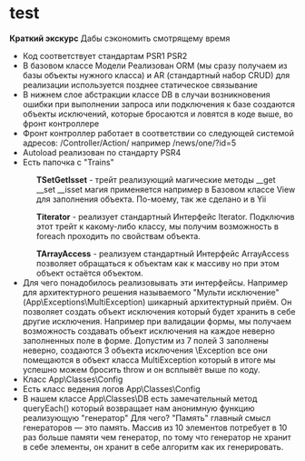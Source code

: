 # test
**Краткий экскурс**
Дабы сэкономить смотрящему время
<ul>
  <li> Код соответствует стандартам PSR1 PSR2 </li>
  <li> В базовом классе Модели Реализован ORM (мы сразу получаем из базы объекты нужного класса) и AR (стандартный набор CRUD) для реализации используется позднее статическое связывание </li>
  <li> В нижнем слое абстракции классе DB в случаи возникновения ошибки при выполнении запроса или подключения к базе создаются объекты исключений, которые бросаются и ловятся в коде выше, во фронт контроллере </li>

  <li> Фронт контроллер работает в соответствии со следующей системой адресов: /Controller/Action/ например /news/one/?id=5 </li>
  <li> Autoload реализован по стандарту PSR4 </li>

  <li> Есть папочка с "Trains"</li>
        <ol> <b>TSetGetIsset</b> - трейт реализующий магические методы __get __set __isset магия применяется например в Базовом классе View для заполнения объекта. По-моему, так же сделано и в Yii </ol>
        <ol> <b>Titerator</b> - реализует стандартный Интерфейс Iterator. Подключив этот трейт к какому-либо классу, мы получим возможность в foreach проходить по свойствам объекта. </ol>
        <ol> <b>TArrayAccess</b> - реализуем стандартный Интерфейс ArrayAccess позволяет обращаться к объектам как к массиву но при этом объект остаётся объектом. </ol>
  
  <li> Для чего понадобилось реализовывать эти интерфейсы. Например для архитектурного решения называемого "Мульти исключение" (App\Exceptions\MultiException) шикарный архитектурный приём. 
  Он позволяет создать объект исключения который будет хранить в себе другие исключения. Например при валидации формы, 
  мы получаем возможность создавать объект исключения на каждое неверно заполненных поле в форме. Допустим из 7 полей 3 заполнены неверно, создаются 3 объекта исключения \Exception 
  все они помещаются в объект класса MultiException который в итоге мы успешно можем бросить throw и он всплывёт выше по коду.</li>
        
  <li> Класс App\Classes\Config</li>
  <li> Есть класс ведения логов App\Classes\Config</li>

  <li> В нашем классе App\Classes\DB есть замечательный метод queryEach() который возвращает нам анонимную функцию реализующую "генератор"
  Для чего? "Память" главный смысл генераторов — это память. Массив из 10 элементов потребует в 10 раз больше памяти чем генератор, по тому что генератор не хранит в себе элементы, он хранит в себе алгоритм как их генерировать.</li>
</ul> 

